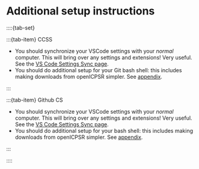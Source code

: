 
# Additional setup instructions

::::{tab-set}

:::{tab-item} CCSS

- You should synchronize your VSCode settings with your *normal* computer. This will bring over any settings and extensions! Very useful. See the [VS Code Settings Sync page](https://code.visualstudio.com/docs/editor/settings-sync).
- You should do additional setup for your Git bash shell: this includes making downloads from openICPSR simpler. See [appendix](setup-bash).

:::

:::{tab-item} Github CS

- You should synchronize your VSCode settings with your *normal* computer. This will bring over any settings and extensions! Very useful. See the [VS Code Settings Sync page](https://code.visualstudio.com/docs/editor/settings-sync).
- You should do additional setup for your bash shell: this includes making downloads from openICPSR simpler. See [appendix](setup-bash).

:::

::::

